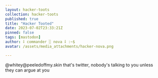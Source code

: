 ```yaml
---
layout: hacker-toots
collection: hacker-toots
published: true
title: "Hacker Tooted"
date: 2023-07-02T23:33:21Z
pinned: false
tags: [mastodon]
author: ⸸ commander ░ nova ⸸ :~$
avatar: /assets/media_attachments/hacker-nova.png

---
```


<p>@whitey@peeledoffmy.skin that&#39;s twitter, nobody&#39;s talking to you unless they can argue at you</p>


